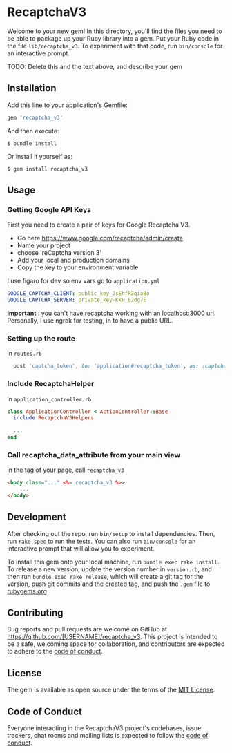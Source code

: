 # RecaptchaV3

Welcome to your new gem! In this directory, you'll find the files you need to be able to package up your Ruby library into a gem. Put your Ruby code in the file `lib/recaptcha_v3`. To experiment with that code, run `bin/console` for an interactive prompt.

TODO: Delete this and the text above, and describe your gem

## Installation

Add this line to your application's Gemfile:

```ruby
gem 'recaptcha_v3'
```

And then execute:

    $ bundle install

Or install it yourself as:

    $ gem install recaptcha_v3

## Usage

### Getting Google API Keys
First you need to create a pair of keys for Google Recaptcha V3.
 
* Go here https://www.google.com/recaptcha/admin/create
* Name your project  
* choose 'reCaptcha version 3'
* Add your local and production domains 
* Copy the key to your environment variable


I use figaro for dev so env vars go to `application.yml` 
```yaml
GOOGLE_CAPTCHA_CLIENT: public_key_JsEhfPZqiaBo
GOOGLE_CAPTCHA_SERVER: private_key-KkH_62dg7E
```

**important** : you can't have recaptcha working with an localhost:3000 url. Personally, I use ngrok for testing, in to have a public URL.

### Setting up the route

in `routes.rb`
```ruby
  post 'captcha_token', to: 'application#recaptcha_token', as: :captcha_token
```

### Include RecaptchaHelper

in `application_controller.rb`

```ruby
class ApplicationController < ActionController::Base
  include RecaptchaV3Helpers
  
  ...
end  
```

### Call recaptcha_data_attribute from your main view

in the <body> tag of your page, call `recaptcha_v3` 

```html
<body class="..." <%= recaptcha_v3 %>>
    ...
</body>
````

## Development

After checking out the repo, run `bin/setup` to install dependencies. Then, run `rake spec` to run the tests. You can also run `bin/console` for an interactive prompt that will allow you to experiment.

To install this gem onto your local machine, run `bundle exec rake install`. To release a new version, update the version number in `version.rb`, and then run `bundle exec rake release`, which will create a git tag for the version, push git commits and the created tag, and push the `.gem` file to [rubygems.org](https://rubygems.org).

## Contributing

Bug reports and pull requests are welcome on GitHub at https://github.com/[USERNAME]/recaptcha_v3. This project is intended to be a safe, welcoming space for collaboration, and contributors are expected to adhere to the [code of conduct](https://github.com/[USERNAME]/recaptcha_v3/blob/master/CODE_OF_CONDUCT.md).

## License

The gem is available as open source under the terms of the [MIT License](https://opensource.org/licenses/MIT).

## Code of Conduct

Everyone interacting in the RecaptchaV3 project's codebases, issue trackers, chat rooms and mailing lists is expected to follow the [code of conduct](https://github.com/[USERNAME]/recaptcha_v3/blob/master/CODE_OF_CONDUCT.md).
